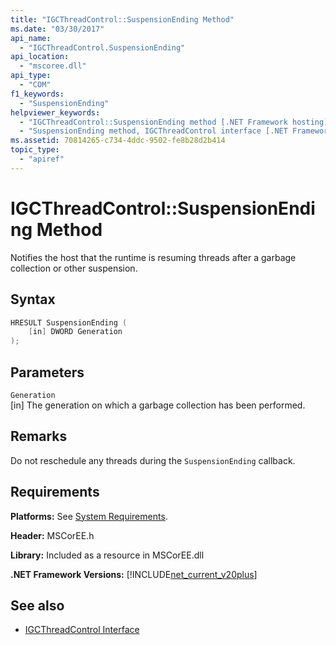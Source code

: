 ```yaml
---
title: "IGCThreadControl::SuspensionEnding Method"
ms.date: "03/30/2017"
api_name: 
  - "IGCThreadControl.SuspensionEnding"
api_location: 
  - "mscoree.dll"
api_type: 
  - "COM"
f1_keywords: 
  - "SuspensionEnding"
helpviewer_keywords: 
  - "IGCThreadControl::SuspensionEnding method [.NET Framework hosting]"
  - "SuspensionEnding method, IGCThreadControl interface [.NET Framework hosting]"
ms.assetid: 70814265-c734-4ddc-9502-fe8b28d2b414
topic_type: 
  - "apiref"
---
```

# IGCThreadControl::SuspensionEnding Method
Notifies the host that the runtime is resuming threads after a garbage collection or other suspension.  
  
## Syntax  
  
```cpp  
HRESULT SuspensionEnding (  
    [in] DWORD Generation  
);  
```  
  
## Parameters  
 `Generation`  
 [in] The generation on which a garbage collection has been performed.  
  
## Remarks  
 Do not reschedule any threads during the `SuspensionEnding` callback.  
  
## Requirements  
 **Platforms:** See [System Requirements](../../../../docs/framework/get-started/system-requirements.md).  
  
 **Header:** MSCorEE.h  
  
 **Library:** Included as a resource in MSCorEE.dll  
  
 **.NET Framework Versions:** [!INCLUDE[net_current_v20plus](../../../../includes/net-current-v20plus-md.md)]  
  
## See also

- [IGCThreadControl Interface](../../../../docs/framework/unmanaged-api/hosting/igcthreadcontrol-interface.md)
